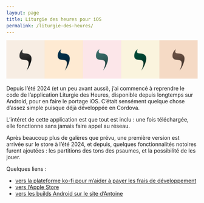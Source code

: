 ```yaml
---
layout: page
title: Liturgie des heures pour iOS
permalink: /liturgie-des-heures/
--- 
```


![](/images/yods.jpg)

Depuis l’été 2024 (et un peu avant aussi), j’ai commencé à reprendre le code de l’application Liturgie des Heures, disponible depuis longtemps sur Android, pour en faire le portage iOS. C’était sensément quelque chose d’assez simple puisque déjà développée en Cordova.

L’intéret de cette application est que tout est inclu : une fois téléchargée, elle fonctionne sans jamais faire appel au réseau.

Après beaucoup plus de galères que prévu, une première version est arrivée sur le store à l’été 2024, et depuis, quelques fonctionnalités notoires furent ajoutées : les partitions des tons des psaumes, et la possibilité de les jouer.

Quelques liens :
- [vers la plateforme ko-fi pour m’aider à payer les frais de développement](https://ko-fi.com/liturgiedesheures)
- [vers l’Apple Store](https://apps.apple.com/fr/app/liturgie-des-heures/id6479204397)
- [vers les builds Android sur le site d’Antoine](https://servir.2ohm.fr/liturgie/)
